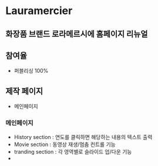 # Lauramercier
## 화장품 브랜드 로라메르시에 홈페이지 리뉴얼

## 참여율
 - 퍼블리싱 100%

## 제작 페이지
 - 메인페이지

### 메인페이지
 - History section : 연도를 클릭하면 해당하는 내용의 텍스트 출력
 - Movie section : 동영상 재생/멈춤 컨트롤 기능
 - tranding section : 각 영역별로 슬라이드 업/다운 기능
 - 